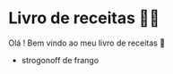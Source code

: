 # Livro de receitas :man_cook: 

Olá ! Bem vindo ao meu livro de receitas :wave:

- strogonoff de frango
